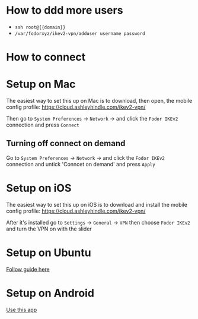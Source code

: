 # How to ddd more users

* `ssh root@{{domain}}`
* `/var/fodorxyz/ikev2-vpn/adduser username password`

# How to connect


# Setup on Mac

The easiest way to set this up on Mac is to download, then open, the mobile config profile: https://cloud.ashleyhindle.com/ikev2-vpn/

Then go to `System Preferences` -> `Network` -> and click the `Fodor IKEv2` connection and press `Connect`

## Turning off connect on demand
Go to `System Preferences` -> `Network` -> and click the `Fodor IKEv2` connection and untick 'Conncet on demand' and press `Apply`

# Setup on iOS

The easiest way to set this up on iOS is to download and install the mobile config profile: https://cloud.ashleyhindle.com/ikev2-vpn/

After it's installed go to `Settings` -> `General` -> `VPN` then choose `Fodor IKEv2` and turn the VPN on with the slider

# Setup on Ubuntu

[Follow guide here](https://wiki.strongswan.org/projects/strongswan/wiki/NetworkManager)
  
# Setup on Android

[Use this app](https://play.google.com/store/apps/details?id=org.strongswan.android&hl=en)
